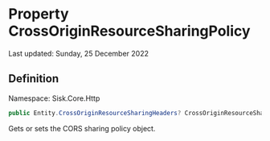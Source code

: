 # Property CrossOriginResourceSharingPolicy
Last updated: Sunday, 25 December 2022

## Definition
Namespace: Sisk.Core.Http

```csharp
public Entity.CrossOriginResourceSharingHeaders? CrossOriginResourceSharingPolicy { get; set; }
```

Gets or sets the CORS sharing policy object.


